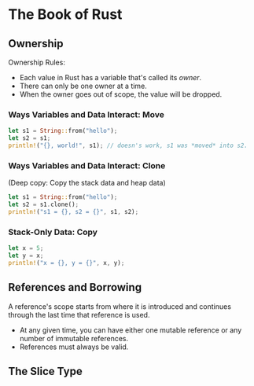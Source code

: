 # The Book of Rust

## Ownership

Ownership Rules:

* Each value in Rust has a variable that's called its *owner*.
* There can only be one owner at a time.
* When the owner goes out of scope, the value will be dropped.

### Ways Variables and Data Interact: **Move**
```rust
let s1 = String::from("hello");
let s2 = s1;
println!("{}, world!", s1); // doesn's work, s1 was *moved* into s2.
```

### Ways Variables and Data Interact: **Clone**
(Deep copy: Copy the stack data and heap data)
```rust
let s1 = String::from("hello");
let s2 = s1.clone();
println!("s1 = {}, s2 = {}", s1, s2);
```
### Stack-Only Data: **Copy**
```rust
let x = 5;
let y = x;
println!("x = {}, y = {}", x, y);
```

## References and Borrowing

A reference's scope starts from where it is introduced and continues through the
last time that reference is used.

* At any given time, you can have either one mutable reference or any number of
immutable references.
* References must always be valid.


## The Slice Type

